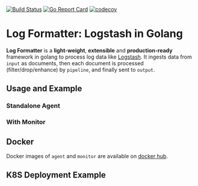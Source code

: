 [![Build Status](https://travis-ci.org/VertexC/log-formatter.svg?branch=master)](https://travis-ci.org/VertexC/log-formatter)
[![Go Report Card](https://goreportcard.com/badge/github.com/VertexC/log-formatter)](https://goreportcard.com/report/github.com/VertexC/log-formatter)
[![codecov](https://codecov.io/gh/VertexC/log-formatter/branch/master/graph/badge.svg?token=ULNP7LB4AI)](https://codecov.io/gh/VertexC/log-formatter)
# Log Formatter: Logstash in Golang
**Log Formatter** is a **light-weight**, **extensible** and **production-ready** framework in golang to process log data like [Logstash](https://github.com/elastic/logstash). It ingests data from `input` as documents, then each document is processed (filter/drop/enhance) by `pipeline`, and finally sent to `output`.

## Usage and Example
### Standalone Agent
### With Monitor

## Docker
Docker images of `agent` and `monitor` are available on [docker hub](https://hub.docker.com/r/formatter).

## K8S Deployment Example